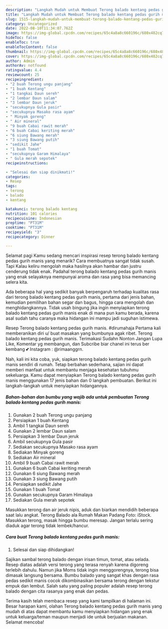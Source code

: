 ```yaml
---
description: "Langkah Mudah untuk Membuat Terong balado kentang pedas gurih manisAnti Ribet"
title: "Langkah Mudah untuk Membuat Terong balado kentang pedas gurih manisAnti Ribet"
slug: 1515-langkah-mudah-untuk-membuat-terong-balado-kentang-pedas-gurih-manisanti-ribet
category: Uncategorized
date: 2022-08-10T11:34:07.762Z
image: https://img-global.cpcdn.com/recipes/65c4a8a8c660196c/680x482cq70/terong-balado-kentang-pedas-gurih-manis-foto-resep-utama.jpg
hideToc: false
enableToc: true
enableTocContent: false
thumbnail: https://img-global.cpcdn.com/recipes/65c4a8a8c660196c/680x482cq70/terong-balado-kentang-pedas-gurih-manis-foto-resep-utama.jpg
cover: https://img-global.cpcdn.com/recipes/65c4a8a8c660196c/680x482cq70/terong-balado-kentang-pedas-gurih-manis-foto-resep-utama.jpg
author: Admin
authorAv: notfound
ratingvalue: 4.4
reviewcount: 25
recipeingredient:
- "2 buah Terong ungu panjang"
- "1 buah Kentang"
- "1 tangkai Daun sereh"
- "2 lembar Daun salam"
- "3 lembar Daun jeruk"
- "secukupnya Gula pasir"
- "secukupnya Masako rasa ayam"
- " Minyak goreng"
- " Air mineral"
- "9 buah Cabai rawit merah"
- "6 buah Cabai keriting merah"
- "6 siung Bawang merah"
- "3 siung Bawang putih"
- "sedikit Jahe"
- "1 buah Tomat"
- "secukupnya Garam Himalaya"
- " Gula merah sepotek"
recipeinstructions:

- "Selesai dan siap dinikmati!"
categories:
- Resep
tags:
- terong
- balado
- kentang

katakunci: terong balado kentang 
nutrition: 101 calories
recipecuisine: Indonesian
preptime: "PT31M"
cooktime: "PT31M"
recipeyield: "3"
recipecategory: Dinner

---
```



Selamat pagi Kamu sedang mencari inspirasi resep terong balado kentang pedas gurih manis yang menarik? Cara membuatnya sangat tidak susah. Tapi Kalau keliru mengolah maka hasilnya akan hambar dan justru cenderung tidak enak. Padahal terong balado kentang pedas gurih manis yang enak selayaknya mempunyai aroma dan rasa yang bisa memancing selera kita.


Ada beberapa hal yang sedikit banyak berpengaruh terhadap kualitas rasa dari terong balado kentang pedas gurih manis, pertama dari jenis bahan, kemudian pemilihan bahan segar dan bagus, hingga cara mengolah dan menghidangkannya. Tidak usah bingung jika ingin menyiapkan terong balado kentang pedas gurih manis enak di mana pun kamu berada, karena asal sudah tahu caranya maka hidangan ini mampu jadi suguhan istimewa.

Resep Terong balado kentang pedas gurih manis. #dirumahaja Pertama kali memberanikan diri u/ buat masakan yang bumbunya agak ribet. Terong balado kentang pedas gurih manis. Terimakasi Sudahn Nonton Jangan Lupa Like, Komentar yg membangun, dan Subcribe biar chanel ini terus ber kembang 💕 Instagram : @rimaanggrn.


Nah, kali ini kita coba, yuk, siapkan terong balado kentang pedas gurih manis sendiri di rumah. Tetap berbahan sederhana, sajian ini dapat memberi manfaat untuk membantu menjaga kesehatan tubuhmu sekeluarga. Kamu dapat menyiapkan Terong balado kentang pedas gurih manis menggunakan 17 jenis bahan dan 0 langkah pembuatan. Berikut ini langkah-langkah untuk menyiapkan hidangannya.

<!--inarticleads1-->

##### Bahan-bahan dan bumbu yang wajib ada untuk pembuatan Terong balado kentang pedas gurih manis:

1. Gunakan 2 buah Terong ungu panjang
1. Persiapkan 1 buah Kentang
1. Ambil 1 tangkai Daun sereh
1. Gunakan 2 lembar Daun salam
1. Persiapkan 3 lembar Daun jeruk
1. Ambil secukupnya Gula pasir
1. Sediakan secukupnya Masako rasa ayam
1. Sediakan  Minyak goreng
1. Sediakan  Air mineral
1. Ambil 9 buah Cabai rawit merah
1. Gunakan 6 buah Cabai keriting merah
1. Gunakan 6 siung Bawang merah
1. Gunakan 3 siung Bawang putih
1. Persiapkan sedikit Jahe
1. Gunakan 1 buah Tomat
1. Gunakan secukupnya Garam Himalaya
1. Sediakan  Gula merah sepotek


Masukkan terong dan air jeruk nipis, aduk dan biarkan mendidih beberapa saat lalu angkat. Terong Balado ala Rumah Makan Padang Foto: iStock. Masukkan terong, masak hingga bumbu meresap. Jangan terlalu sering diaduk agar terong tidak lembek/hancur. 

<!--inarticleads2-->

##### Cara buat Terong balado kentang pedas gurih manis:


1. Selesai dan siap dihidangkan!

Sajikan sambal terong balado dengan irisan timun, tomat, atau selada. Resep diatas adalah versi terong yang terasa renyah karena digoreng terlebih dahulu. Namun jika Moms tidak ingin menggorengnya, terong bisa dimasak langsung bersama. Bumbu balado yang sangat khas dengan rasa pedas sedikit manis cocok dikombinasikan bersama terong dengan tekstur empuk dan lembut. Salah satu yang paling populer adalah resep terong balado dengan cita rasanya yang enak dan pedas. 

Terima kasih telah membaca resep yang kami tampilkan di halaman ini. Besar harapan kami, olahan Terong balado kentang pedas gurih manis yang mudah di atas dapat membantu kamu menyiapkan hidangan yang enak untuk keluarga/teman maupun menjadi ide untuk berjualan makanan. Selamat mencoba!
